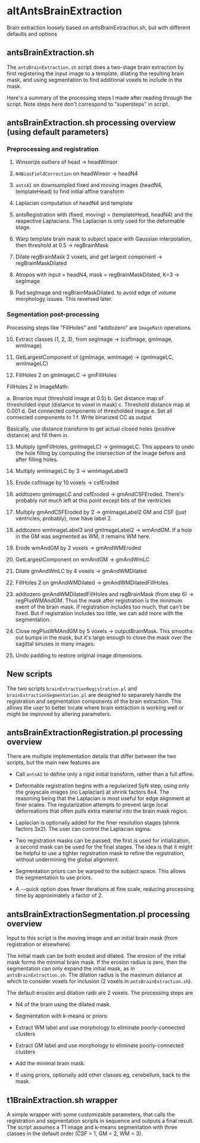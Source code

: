 # altAntsBrainExtraction
Brain extraction loosely based on antsBrainExtraction.sh, but with different defaults and options



## antsBrainExtraction.sh

The `antsBrainExtraction.sh` script does a two-stage brain extraction by first registering the input image to a template, dilating the resulting brain mask, and using segmentation to find additional voxels to include in the mask.

Here's a summary of the processing steps I made after reading through the script. Note steps here don't correspond to "supersteps" in script.


## antsBrainExtraction.sh processing overview (using default parameters)


### Preprocessing and registration

1. Winsorize outliers of head -> headWinsor

2. `N4BiasFieldCorrection` on headWinsor -> headN4

3. `antsAI` on downsampled fixed and moving images (headN4, templateHead) to find initial affine transform

4. Laplacian computation of headN4 and template

5. antsRegistration with (fixed, moving) = (templateHead, headN4) and the respective Laplacians. The Laplacian is only used for the deformable stage.

6. Warp template brain mask to subject space with Gaussian interpolation, then threshold at 0.5 -> regBrainMask

7. Dilate regBrainMask 2 voxels, and get largest component -> regBrainMaskDilated

8. Atropos with input = headN4, mask = regBrainMaskDilated, K=3 -> segImage

9. Pad segImage and regBrainMaskDilated. to avoid edge of volume morphology issues. This reversed later.


### Segmentation post-processing

Processing steps like "FillHoles" and "addtozero" are `ImageMath` operations.

10. Extract classes (1, 2, 3), from segImage -> (csfImage, gmImage, wmImage)

11. GetLargestComponent of (gmImage, wmImage) -> (gmImageLC, wmImageLC)

12. FillHoles 2 on gmImageLC -> gmFillHoles

  FillHoles 2 in ImageMath:

   a. Binarize input (threshold image at 0.5)
   b. Get distance map of thresholded input (distance to voxel in mask)
   c. Threshold distance map at 0.001
   d. Get connected components of thresholded image
   e. Set all connected components to 1
   f. Write binarized CC as output

   Basically, use distance transform to get actual closed holes (positive distance) 
   and fill them in. 

13. Multiply (gmFillHoles, gmImageLC) -> gmImageLC. This appears to undo the hole filling by computing the intersection of the image before and after filling holes.

14. Multiply wmImageLC by 3 -> wmImageLabel3

15. Erode csfImage by 10 voxels -> csfEroded

16. addtozero gmImageLC and csfEroded -> gmAndCSFEroded. There's probably not much left at this point except bits of the ventricles

17. Multiply gmAndCSFEroded by 2 -> gmImageLabel2 GM and CSF (just ventricles, probably), now have label 2.

18. addtozero wmImageLabel3 and gmImageLabel2 -> wmAndGM. If a hole in the GM was segmented as WM, it remains WM here.

19. Erode wmAndGM by 2 voxels -> gmAndWMEroded

20. GetLargestComponent on wmAndGM -> gmAndWmLC

21. Dilate gmAndWmLC by 4 voxels -> gmAndWMDilated

22. FillHoles 2 on gmAndWMDilated -> gmAndWMDilatedFillHoles

23. addtozero gmAndWMDilatedFillHoles and regBrainMask (from step 6) -> regPlusWMAndGM. Thus the mask after registration is the minimum exent of the brain mask. If registration includes too much, that can't be fixed. But if registration includes too little, we can add more with the segmentation.

24. Close regPlusWMAndGM by 5 voxels -> outputBrainMask. This smooths out bumps in the mask, but it's large enough to close the mask over the sagittal sinuses in many images.

25. Undo padding to restore original image dimensions.



## New scripts

The two scripts `brainExtractionRegistration.pl` and `brainExtractionSegmentation.pl` are designed to separarely handle the registration and segmentation components of the brain extraction. This allows the user to better locate where brain extraction is working well or might be improved by altering parameters.


## antsBrainExtractionRegistration.pl processing overview

There are multiple implementation details that differ between the two scripts, but the main new features are

* Call `antsAI` to define only a rigid initial transform, rather than a full affine.

* Deformable registration begins with a regularized SyN step, using only the grayscale images (no Laplacian) at shrink factors 6x4. The reasoning being that the Laplacian is most useful for edge alignment at finer scales. The regularization attempts to prevent large local deformations that often pulls extra material into the brain mask region.

* Laplacian is optionally added for the finer resolution stages (shrink factors 3x2). The user can control the Laplacian sigma.

* Two registration masks can be passed, the first is used for intialization, a second mask can be used for the final stages. The idea is that it might be helpful to use a tighter registration mask to refine the registration, without undermining the global alignment.

* Segmentation priors can be warped to the subject space. This allows the segmentation to use priors.

* A --quick option does fewer iterations at fine scale, reducing processing time by approximately a factor of 2.



## antsBrainExtractionSegmentation.pl processing overview

Input to this script is the moving image and an initial brain mask (from registration or elsewhere).

The initial mask can be both eroded and dilated. The erosion of the initial mask forms the minimal brain mask. If the erosion radius is zero, then the segmentation can only expand the initial mask, as in `antsBrainExtraction.sh`. The dilation radius is the maximum distance at which to consider voxels for inclusion (2 voxels in `antsBrainExtraction.sh`).

The default erosion and dilation radii are 2 voxels. The processing steps are


* N4 of the brain using the dilated mask.

* Segmentation with k-means or priors.

* Extract WM label and use morphology to eliminate poorly-connected clusters

* Extract GM label and use morphology to eliminate poorly-connected clusters

* Add the minimal brain mask.

* If using priors, optionally add other classes eg, cerebellum, back to the mask.



## t1BrainExtraction.sh wrapper

A simple wrapper with some customizable parameters, that calls the registration and segmentation scripts in sequence and outputs a final result. The script assumes a T1 image and k-means segmentation with three classes in the default order (CSF = 1, GM = 2, WM = 3).